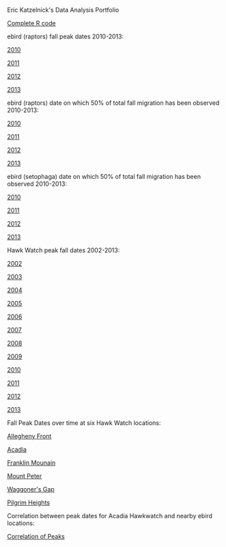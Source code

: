 Eric Katzelnick's Data Analysis Portfolio

<a href="https://github.com/ekatzelnick/ekatzelnick.github.io/blob/master/trimmed_capstone_script.R">Complete R code</a>


ebird (raptors) fall peak dates 2010-2013:

<a href="https://github.com/ekatzelnick/ekatzelnick.github.io/blob/master/ebird2010_peak_fast.gif">2010</a>

<a href="https://github.com/ekatzelnick/ekatzelnick.github.io/blob/master/ebird2011_peak_fast.gif">2011</a>

<a href="https://github.com/ekatzelnick/ekatzelnick.github.io/blob/master/ebird2012_peak_fast.gif">2012</a>

<a href="https://github.com/ekatzelnick/ekatzelnick.github.io/blob/master/ebird2013_peak._fastgif">2013</a>


ebird (raptors) date on which 50% of total fall migration has been observed 2010-2013:

<a href="https://github.com/ekatzelnick/ekatzelnick.github.io/blob/master/ebird2010_half_fast.gif">2010</a>

<a href="https://github.com/ekatzelnick/ekatzelnick.github.io/blob/master/ebird2011_half_fast.gif">2011</a>

<a href="https://github.com/ekatzelnick/ekatzelnick.github.io/blob/master/ebird2012_half_fast.gif">2012</a>

<a href="https://github.com/ekatzelnick/ekatzelnick.github.io/blob/master/ebird2013_half_fast.gif">2013</a>

ebird (setophaga) date on which 50% of total fall migration has been observed 2010-2013:

<a href="https://github.com/ekatzelnick/ekatzelnick.github.io/blob/master/setop2010_half_fast.gif">2010</a>

<a href="https://github.com/ekatzelnick/ekatzelnick.github.io/blob/master/setop2011_half_fast.gif">2011</a>

<a href="https://github.com/ekatzelnick/ekatzelnick.github.io/blob/master/setop2012_half_fast.gif">2012</a>

<a href="https://github.com/ekatzelnick/ekatzelnick.github.io/blob/master/setop2013_half_fast.gif">2013</a>

Hawk Watch peak fall dates 2002-2013:

<a href="https://github.com/ekatzelnick/ekatzelnick.github.io/blob/master/hawk2_peak_fast.gif">2002</a>

<a href="https://github.com/ekatzelnick/ekatzelnick.github.io/blob/master/hawk3_peak_fast.gif">2003</a>

<a href="https://github.com/ekatzelnick/ekatzelnick.github.io/blob/master/hawk4_peak_fast.gif">2004</a>

<a href="https://github.com/ekatzelnick/ekatzelnick.github.io/blob/master/hawk5_peak_fast.gif">2005</a>

<a href="https://github.com/ekatzelnick/ekatzelnick.github.io/blob/master/hawk6_peak_fast.gif">2006</a>

<a href="https://github.com/ekatzelnick/ekatzelnick.github.io/blob/master/hawk7_peak_fast.gif">2007</a>

<a href="https://github.com/ekatzelnick/ekatzelnick.github.io/blob/master/hawk8_peak_fast.gif">2008</a>

<a href="https://github.com/ekatzelnick/ekatzelnick.github.io/blob/master/hawk9_peak_fast.gif">2009</a>

<a href="https://github.com/ekatzelnick/ekatzelnick.github.io/blob/master/hawk10_peak_fast.gif">2010</a>

<a href="https://github.com/ekatzelnick/ekatzelnick.github.io/blob/master/hawk11_peak_fast.gif">2011</a>

<a href="https://github.com/ekatzelnick/ekatzelnick.github.io/blob/master/hawk12_peak_fast.gif">2012</a>

<a href="https://github.com/ekatzelnick/ekatzelnick.github.io/blob/master/hawk13_peak_fast.gif">2013</a>

Fall Peak Dates over time at six Hawk Watch locations:

<a href="https://github.com/ekatzelnick/ekatzelnick.github.io/blob/master/Allegheny.png">Allegheny Front</a>

<a href="https://github.com/ekatzelnick/ekatzelnick.github.io/blob/master/Acadia_plot.png">Acadia</a>

<a href="https://github.com/ekatzelnick/ekatzelnick.github.io/blob/master/Franklin.png">Franklin Mounain</a>

<a href="https://github.com/ekatzelnick/ekatzelnick.github.io/blob/master/mount_peter.png">Mount Peter</a>

<a href="https://github.com/ekatzelnick/ekatzelnick.github.io/blob/master/Waggoner.png">Waggoner's Gap</a>

<a href="https://github.com/ekatzelnick/ekatzelnick.github.io/blob/master/Pilgrim.png">Pilgrim Heights</a>

Correlation between peak dates for Acadia Hawkwatch and nearby ebird locations:

<a href="https://github.com/ekatzelnick/ekatzelnick.github.io/blob/master/acadia_corr.png">Correlation of Peaks</a>


